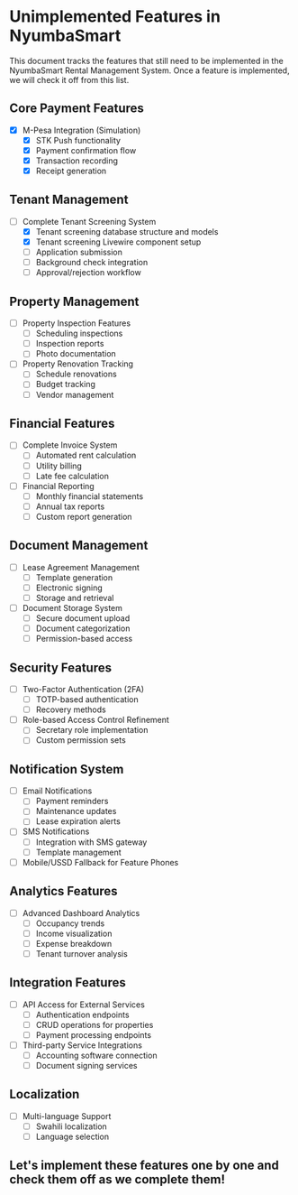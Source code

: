 # Unimplemented Features in NyumbaSmart

This document tracks the features that still need to be implemented in the NyumbaSmart Rental Management System. Once a feature is implemented, we will check it off from this list.

## Core Payment Features

- [x] M-Pesa Integration (Simulation)
  - [x] STK Push functionality
  - [x] Payment confirmation flow
  - [x] Transaction recording
  - [x] Receipt generation

## Tenant Management

- [ ] Complete Tenant Screening System
  - [x] Tenant screening database structure and models
  - [x] Tenant screening Livewire component setup
  - [ ] Application submission
  - [ ] Background check integration
  - [ ] Approval/rejection workflow

## Property Management

- [ ] Property Inspection Features
  - [ ] Scheduling inspections
  - [ ] Inspection reports
  - [ ] Photo documentation
- [ ] Property Renovation Tracking
  - [ ] Schedule renovations
  - [ ] Budget tracking
  - [ ] Vendor management

## Financial Features

- [ ] Complete Invoice System
  - [ ] Automated rent calculation
  - [ ] Utility billing
  - [ ] Late fee calculation
- [ ] Financial Reporting
  - [ ] Monthly financial statements
  - [ ] Annual tax reports
  - [ ] Custom report generation

## Document Management

- [ ] Lease Agreement Management
  - [ ] Template generation
  - [ ] Electronic signing
  - [ ] Storage and retrieval
- [ ] Document Storage System
  - [ ] Secure document upload
  - [ ] Document categorization
  - [ ] Permission-based access

## Security Features

- [ ] Two-Factor Authentication (2FA)
  - [ ] TOTP-based authentication
  - [ ] Recovery methods
- [ ] Role-based Access Control Refinement
  - [ ] Secretary role implementation
  - [ ] Custom permission sets

## Notification System

- [ ] Email Notifications
  - [ ] Payment reminders
  - [ ] Maintenance updates
  - [ ] Lease expiration alerts
- [ ] SMS Notifications
  - [ ] Integration with SMS gateway
  - [ ] Template management
- [ ] Mobile/USSD Fallback for Feature Phones

## Analytics Features

- [ ] Advanced Dashboard Analytics
  - [ ] Occupancy trends
  - [ ] Income visualization
  - [ ] Expense breakdown
  - [ ] Tenant turnover analysis

## Integration Features

- [ ] API Access for External Services
  - [ ] Authentication endpoints
  - [ ] CRUD operations for properties
  - [ ] Payment processing endpoints
- [ ] Third-party Service Integrations
  - [ ] Accounting software connection
  - [ ] Document signing services

## Localization

- [ ] Multi-language Support
  - [ ] Swahili localization
  - [ ] Language selection

## Let's implement these features one by one and check them off as we complete them!